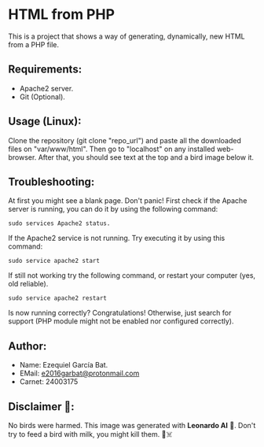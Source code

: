 # HTML from PHP

This is a project that shows a way of generating, dynamically, new HTML from a PHP file.

## Requirements:
- Apache2 server.
- Git (Optional).

## Usage (Linux):
Clone the repository (git clone "repo_url") and paste all the downloaded files on "var/www/html".
Then go to "localhost" on any installed web-browser. After that, you should see text at the top and a bird image below it.

## Troubleshooting:
At first you might see a blank page. Don't panic! First check if the Apache server is running, you can do it by using the following command:
```
sudo services Apache2 status.
```
If the Apache2 service is not running. Try executing it by using this command:
```
sudo service apache2 start
```
If still not working try the following command, or restart your computer (yes, old reliable).
```
sudo service apache2 restart
```
Is now running correctly? Congratulations! Otherwise, just search for support (PHP module might not be enabled nor configured correctly).

## Author:
- Name: Ezequiel García Bat.
- EMail: e2016garbat@protonmail.com
- Carnet: 24003175

## Disclaimer 🤗:
No birds were harmed. This image was generated with **Leonardo AI** 🤖. Don't try to feed a bird with milk, you might kill them. 🦜☠️
